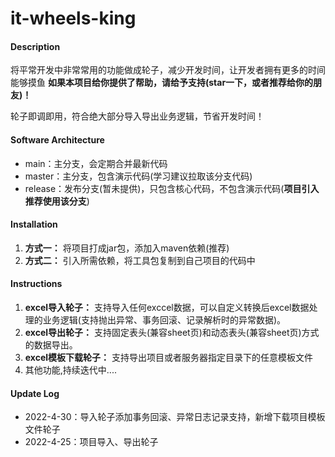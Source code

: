 # it-wheels-king 

#### Description
将平常开发中非常常用的功能做成轮子，减少开发时间，让开发者拥有更多的时间能够摸鱼
<b>如果本项目给你提供了帮助，请给予支持(star一下，或者推荐给你的朋友)！</b>

轮子即调即用，符合绝大部分导入导出业务逻辑，节省开发时间！

#### Software Architecture

- main：主分支，会定期合并最新代码
- master：主分支，包含演示代码(学习建议拉取该分支代码)
- release：发布分支(暂未提供)，只包含核心代码，不包含演示代码(<b>项目引入推荐使用该分支</b>)

#### Installation

1.  <b>方式一：</b> 将项目打成jar包，添加入maven依赖(推荐)
2.  <b>方式二：</b> 引入所需依赖，将工具包复制到自己项目的代码中

#### Instructions

1.  <b>excel导入轮子：</b> 支持导入任何exccel数据，可以自定义转换后excel数据处理的业务逻辑(支持抛出异常、事务回滚、记录解析时的异常数据)。
2.  <b>excel导出轮子：</b> 支持固定表头(兼容sheet页)和动态表头(兼容sheet页)方式的数据导出。
3.  <b>excel模板下载轮子：</b> 支持导出项目或者服务器指定目录下的任意模板文件
4.  其他功能,持续迭代中....

#### Update Log

- 2022-4-30：导入轮子添加事务回滚、异常日志记录支持，新增下载项目模板文件轮子
- 2022-4-25：项目导入、导出轮子

